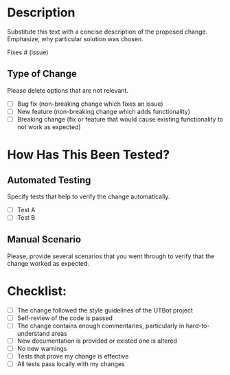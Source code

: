 # Description

Substitute this text with a concise description of the proposed change. Emphasize, why particular solution was chosen.

Fixes # (issue)

## Type of Change

Please delete options that are not relevant.

- [ ] Bug fix (non-breaking change which fixes an issue)
- [ ] New feature (non-breaking change which adds functionality)
- [ ] Breaking change (fix or feature that would cause existing functionality to not work as expected)

# How Has This Been Tested?

## Automated Testing

Specify tests that help to verify the change automatically.  

- [ ] Test A
- [ ] Test B

## Manual Scenario 

Please, provide several scenarios that you went through to verify that the change worked as expected.  

# Checklist:

- [ ] The change followed the style guidelines of the UTBot project
- [ ] Self-review of the code is passed
- [ ] The change contains enough commentaries, particularly in hard-to-understand areas
- [ ] New documentation is provided or existed one is altered
- [ ] No new warnings
- [ ] Tests that prove my change is effective
- [ ] All tests pass locally with my changes
